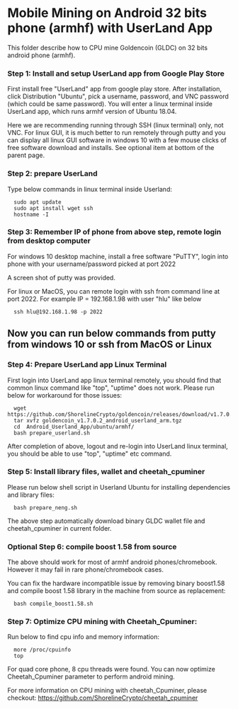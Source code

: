 # Mobile Mining on Android 32 bits phone (armhf) with UserLand App

This folder describe how to CPU mine Goldencoin (GLDC) on 32 bits android phone (armhf). 


### Step 1: Install and setup UserLand app from Google Play Store

First install free "UserLand" app from google play store.  After installation, click Distribution 
"Ubuntu", pick a username, password, and VNC password (which could be same password). You will enter 
a linux terminal inside UserLand app, which runs armhf version of Ubuntu 18.04. 

Here we are recommending running through SSH (linux terminal) only, not VNC.  For linux GUI, it is much better to run remotely 
through putty and you can display all linux GUI software in windows 10 with a few mouse clicks of free software download and installs. See optional 
item at bottom of the parent page.

### Step 2: prepare UserLand

Type below commands in linux terminal inside Userland:

```
  sudo apt update
  sudo apt install wget ssh
  hostname -I
```

### Step 3: Remember IP of phone from above step, remote login from desktop computer

For windows 10 desktop machine, install a free software "PuTTY", login into phone with your
username/password picked at port 2022

A screen shot of putty was provided. 

For linux or MacOS,  you can remote login with ssh from command line at port 2022. For example 
IP = 192.168.1.98 with user "hlu" like below 
```
  ssh hlu@192.168.1.98 -p 2022
```

## Now you can run below commands from putty from windows 10 or ssh from MacOS or Linux
### Step 4: Prepare UserLand app Linux Terminal
First login into UserLand app linux terminal remotely, you should find that common linux command like "top", "uptime" does not work. 
Please run below for workaround for those issues:
```
  wget https://github.com/ShorelineCrypto/goldencoin/releases/download/v1.7.0.2/goldencoin_v1.7.0.2_android_userland_arm.tgz
  tar xvfz goldencoin_v1.7.0.2_android_userland_arm.tgz
  cd  Android_Userland_App/ubuntu/armhf/
  bash prepare_userland.sh

```

After completion of above, logout and re-login into UserLand linux terminal, you should be able to use "top", "uptime" etc command. 


### Step 5: Install library files, wallet and cheetah_cpuminer
Please run below shell script in Userland Ubuntu for installing dependencies and library files:
```
  bash prepare_neng.sh

```
The above step automatically download binary GLDC wallet file and cheetah_cpuminer in current folder.

### Optional Step 6: compile boost 1.58 from source
The above should work for most of armhf android phones/chromebook. However it may fail in rare phone/chromebook cases.

You can fix the hardware incompatible issue by removing binary boost1.58 and compile boost 1.58 library in the machine from source as replacement:
```
  bash compile_boost1.58.sh
```

### Step 7: Optimize CPU mining with Cheetah_Cpuminer:

Run below to find cpu info and memory information:

```
  more /proc/cpuinfo
  top
```
 For quad core phone, 8 cpu threads were found. You can now optimize Cheetah_Cpuminer parameter to perform android mining. 
 
 For more information on CPU mining with cheetah_Cpuminer, please checkout:
https://github.com/ShorelineCrypto/cheetah_cpuminer

